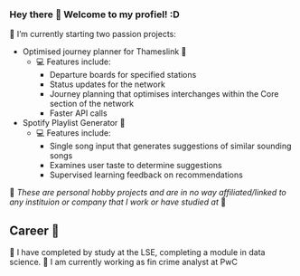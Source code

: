 ### Hey there 👋 Welcome to my profiel! :D 

🌱 I’m currently starting two passion projects:
  - Optimised journey planner for Thameslink 🚆
      - 💻 Features include:
        - Departure boards for specified stations
        - Status updates for the network
        - Journey planning that optimises interchanges within the Core section of the network
        - Faster API calls
  - Spotify Playlist Generator 🎵
      - 💻 Features include:
        - Single song input that generates suggestions of similar sounding songs
        - Examines user taste to determine suggestions
        - Supervised learning feedback on recommendations
       
        
🍣 *These are personal hobby projects and are in no way affiliated/linked to any instituion or company that I work or have studied at* 🍣


## Career 🥇 
📖 I have completed by study at the LSE, completing a module in data science.
🏢 I am currently working as fin crime analyst at PwC 
